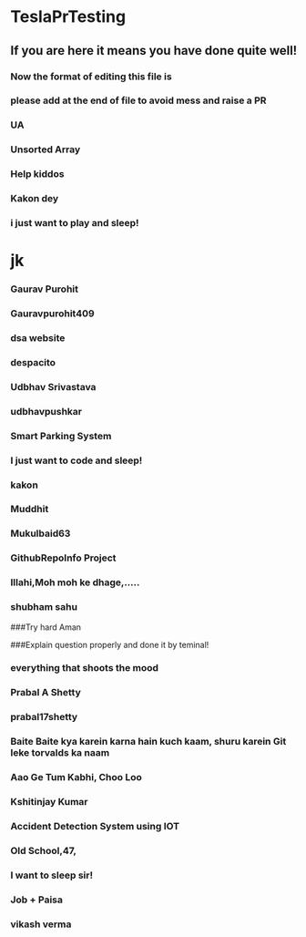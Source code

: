 # TeslaPrTesting

## If you are here it means you have done quite well!

### Now the format of editing this file is

### please add at the end of file to avoid mess and raise a PR

### UA


### Unsorted Array

### Help kiddos
### Kakon dey

### i just want to play and sleep!


jk
=======
### Gaurav Purohit

### Gauravpurohit409

### dsa website 

### despacito 



### Udbhav Srivastava

### udbhavpushkar

### Smart Parking System

### I just want to code and sleep!



### kakon

### Muddhit



### Mukulbaid63
### GithubRepoInfo Project

### Illahi,Moh moh ke dhage,.....
### shubham sahu


###Try hard Aman

###Explain question properly and done it by teminal!




### everything that shoots the mood


### Prabal A Shetty
### prabal17shetty
### Baite Baite kya karein karna hain kuch kaam, shuru karein Git leke torvalds ka naam
### Aao Ge Tum Kabhi, Choo Loo





### Kshitinjay Kumar
### Accident Detection System using IOT
### Old School,47,
### I want to sleep sir!
### Job + Paisa


### vikash verma

